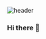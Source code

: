 ![header](https://capsule-render.vercel.app/api?type=soft&color=4574E0&height=150&section=header&text=HyeonJin-Lim&fontSize=70&color=&FFFFFFanimation=twinkling)


### Hi there 👋



<!--
**jini5/jini5** is a ✨ _special_ ✨ repository because its `README.md` (this file) appears on your GitHub profile.

Here are some ideas to get you started:

- 🔭 I’m currently working on ...
- 🌱 I’m currently learning ...
- 👯 I’m looking to collaborate on ...
- 🤔 I’m looking for help with ...
- 💬 Ask me about ...
- 📫 How to reach me: ...
- 😄 Pronouns: ...
- ⚡ Fun fact: ...
-->
